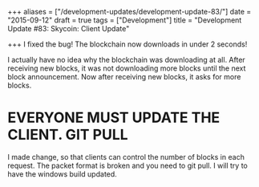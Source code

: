 +++
aliases = ["/development-updates/development-update-83/"]
date = "2015-09-12"
draft = true
tags = ["Development"]
title = "Development Update #83: Skycoin: Client Update"

+++
I fixed the bug! The blockchain now downloads in under 2 seconds!

I actually have no idea why the blockchain was downloading at all.
After receiving new blocks, it was not downloading more blocks until the next block announcement.
Now after receiving new blocks, it asks for more blocks.

# EVERYONE MUST UPDATE THE CLIENT. GIT PULL


I made change, so that clients can control the number of blocks in each request.
The packet format is broken and you need to git pull. I will try to have the windows build updated.